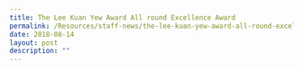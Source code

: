 ```yaml
---
title: The Lee Kuan Yew Award All round Excellence Award
permalink: /Resources/staff-news/the-lee-kuan-yew-award-all-round-excellence-award/
date: 2018-08-14
layout: post
description: ""
---
```

